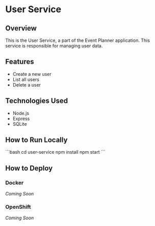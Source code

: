 # User Service

## Overview

This is the User Service, a part of the Event Planner application. This service is responsible for managing user data.

## Features

- Create a new user
- List all users
- Delete a user

## Technologies Used

- Node.js
- Express
- SQLite

## How to Run Locally

\`\`\`bash
cd user-service
npm install
npm start
\`\`\`

## How to Deploy

### Docker

_Coming Soon_

### OpenShift

_Coming Soon_
